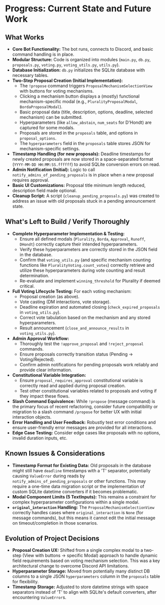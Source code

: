 # Progress: Current State and Future Work

## What Works

*   **Core Bot Functionality:** The bot runs, connects to Discord, and basic command handling is in place.
*   **Modular Structure:** Code is organized into modules (`main.py`, `db.py`, `proposals.py`, `voting.py`, `voting_utils.py`, `utils.py`).
*   **Database Initialization:** `db.py` initializes the SQLite database with necessary tables.
*   **Two-Step Proposal Creation (Initial Implementation):**
    *   The `!propose` command triggers `ProposalMechanismSelectionView` with buttons for voting mechanisms.
    *   Clicking a mechanism button displays a (mostly) functional mechanism-specific modal (e.g., `PluralityProposalModal`, `BordaProposalModal`).
    *   Basic proposal data (title, description, options, deadline, selected mechanism) can be submitted.
    *   Hyperparameters (like `allow_abstain`, `num_seats` for D'Hondt) are captured for some modals.
    *   Proposals are stored in the `proposals` table, and options in `proposal_options`.
    *   The `hyperparameters` field in the `proposals` table stores JSON for mechanism-specific settings.
*   **Timestamp Handling (for new proposals):** Deadline timestamps for newly created proposals are now stored in a space-separated format (`YYYY-MM-DD HH:MM:SS.ffffff`) to avoid SQLite conversion errors on read.
*   **Admin Notification (Initial):** Logic to call `notify_admins_of_pending_proposals` is in place when a new proposal requires approval.
*   **Basic UI Customizations:** Proposal title minimum length reduced, description field made optional.
*   **Cleanup Script:** A script (`cleanup_pending_proposals.py`) was created to address an issue with old proposals stuck in a pending announcement state.

## What's Left to Build / Verify Thoroughly

*   **Complete Hyperparameter Implementation & Testing:**
    *   Ensure all defined modals (`Plurality`, `Borda`, `Approval`, `Runoff`, `DHondt`) correctly capture their intended hyperparameters.
    *   Verify these hyperparameters are correctly stored in the JSON field in the database.
    *   Confirm that `voting_utils.py` (and specific mechanism counting functions like `PluralityVoting.count_votes`) correctly retrieve and utilize these hyperparameters during vote counting and result determination.
    *   Re-evaluate and implement `winning_threshold` for Plurality if deemed critical.
*   **Full Voting Lifecycle Testing:** For each voting mechanism:
    *   Proposal creation (as above).
    *   Vote casting (DM interactions, vote storage).
    *   Deadline expiration and automated closing (`check_expired_proposals` in `voting_utils.py`).
    *   Correct vote tabulation based on the mechanism and any stored hyperparameters.
    *   Result announcement (`close_and_announce_results` in `voting_utils.py`).
*   **Admin Approval Workflow:**
    *   Thoroughly test the `!approve_proposal` and `!reject_proposal` commands.
    *   Ensure proposals correctly transition status (Pending -> Voting/Rejected).
    *   Confirm admin notifications for pending proposals work reliably and provide clear information.
*   **Constitutional Variable Integration:**
    *   Ensure `proposal_requires_approval` constitutional variable is correctly read and applied during proposal creation.
    *   Test other constitutional variables related to proposals and voting if they impact these flows.
*   **Slash Command Equivalence:** While `!propose` (message command) is the primary focus of recent refactoring, consider future compatibility or migration to a slash command `/propose` for better UX with initial interaction objects.
*   **Error Handling and User Feedback:** Robustly test error conditions and ensure user-friendly error messages are provided for all interactions.
*   **Edge Case Testing:** Consider edge cases like proposals with no options, invalid duration inputs, etc.

## Known Issues & Considerations

*   **Timestamp Format for Existing Data:** Old proposals in the database might still have `deadline` timestamps with a 'T' separator, potentially causing `ValueError` during reads by `notify_admins_of_pending_proposals` or other functions. This may require a one-time data migration script or the implementation of custom SQLite datetime converters if it becomes problematic.
*   **Modal Component Limits (5 TextInputs):** This remains a constraint for complex hyperparameter configurations within a single modal.
*   **`original_interaction` Handling:** The `ProposalMechanismSelectionView` correctly handles cases where `original_interaction` is `None` (for message commands), but this means it cannot edit the initial message on timeout/completion in those scenarios.

## Evolution of Project Decisions

*   **Proposal Creation UX:** Shifted from a single complex modal to a two-step (View with buttons -> specific Modal) approach to handle dynamic field requirements based on voting mechanism selection. This was a key architectural change to overcome Discord API limitations.
*   **Hyperparameter Storage:** Moved from potentially many distinct DB columns to a single JSON `hyperparameters` column in the `proposals` table for flexibility.
*   **Timestamp Storage:** Adjusted to store datetime strings with space separators instead of 'T' to align with SQLite's default converters, after encountering `ValueError`s.